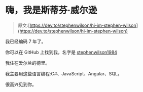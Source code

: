 # 嗨，我是斯蒂芬·威尔逊

> 原文:[https://dev.to/stephenwilson/hi-im-stephen-wilson](https://dev.to/stephenwilson/hi-im-stephen-wilson)

我已经编码 7 年了。

你可以在 GitHub 上找到我，名字是 [stephenwilson1984](https://github.com/stephenwilson1984)

我住在爱尔兰的德里。

我主要用这些语言编程:C#、JavaScript、Angular、SQL。

很高兴见到你。
